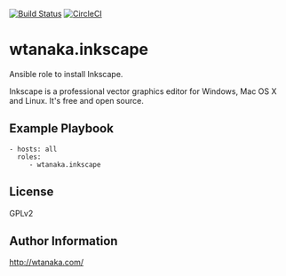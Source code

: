 [![Build Status](https://travis-ci.org/wtanaka/ansible-role-inkscape.svg?branch=master)](https://travis-ci.org/wtanaka/ansible-role-inkscape)
[![CircleCI](https://circleci.com/gh/wtanaka/ansible-role-inkscape.svg?style=svg)](https://circleci.com/gh/wtanaka/ansible-role-inkscape)

wtanaka.inkscape
================

Ansible role to install Inkscape.

Inkscape is a professional vector graphics editor for Windows, Mac OS
X and Linux. It's free and open source.


Example Playbook
----------------

    - hosts: all
      roles:
         - wtanaka.inkscape

License
-------

GPLv2

Author Information
------------------

http://wtanaka.com/
